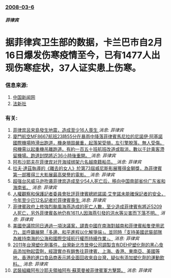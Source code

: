 ### [2008-03-6](/news/2008/03/6/index.md)

##### 菲律宾
# 据菲律宾卫生部的数据，卡兰巴市自2月16日爆发伤寒疫情至今，已有1477人出现伤寒症状，37人证实患上伤寒。




### 信息来源:

1. [中国新闻网](https://web.archive.org/web/20080929024305/http://estate.chinanews.com.cn/gj/yt/news/2008/03-06/1184273.shtml)
2. [法新社](http://afp.google.com/article/ALeqM5jtaWJm1gKeIYCcQmH1wyFKjNINSA)

### 有关:

1. [菲律宾呂宋島發生地震，造成至少16人喪生 ](/zh/news/2019/04/22/菲律宾呂宋島發生地震-造成至少16人喪生.md) _消息: 菲律宾_
2. [ 廈門航空MF8667航班23時55分在暴雨中降落菲律賓馬尼拉的尼諾伊·阿基諾國際機場時滑出跑道，機身損毀嚴重，起落架受損，左引擎脫落，無人受傷。飛機需以起重機吊離跑道。有約一百五十班航班改道或取消，數以千計乘客滯留機場。跑道封閉將近36小時後重開。 ](/zh/news/2018/08/16/廈門航空MF8667航班23時55分在暴雨中降落菲律賓馬尼拉的尼諾伊-阿基諾國際機場時滑出跑道-機身損毀嚴重-起落架受.md) _消息: 菲律宾_
3. [阿布沙耶夫在菲律宾对开海域绑架六名越南籍船员。 ](/zh/news/2016/11/12/阿布沙耶夫在菲律宾对开海域绑架六名越南籍船员.md) _消息: 菲律宾_
4. [拉夫·達茲執導的《離去的女人》於第73屆威尼斯影展獲得金獅獎，為菲律賓第一部獲得三大影展最高榮譽的電影。 ](/zh/news/2016/09/10/拉夫-達茲執導的-離去的女人-於第73屆威尼斯影展獲得金獅獎-為菲律賓第一部獲得三大影展最高榮譽的電影.md) _消息: 菲律宾_
5. [超强台风威马逊吹袭菲律宾造成至少54人死亡后，移向中国南部省份广东省和海南省。](/zh/news/2014/07/18/超强台风威马逊吹袭菲律宾造成至少54人死亡后-移向中国南部省份广东省和海南省.md) _消息: 菲律宾_
6. [ 人權觀察和保護記者委員會批評菲律賓總統諾諾·艾奎諾未能確保記者的安全，今年至少已12名記者於菲律賓喪生 ](/zh/news/2013/12/12/人權觀察和保護記者委員會批評菲律賓總統諾諾-艾奎諾未能確保記者的安全-今年至少已12名記者於菲律賓喪生.md) _消息: 菲律宾_
7. [ 菲律賓政府上修強烈颱風海燕造成的死亡人數，至少造成菲律賓有將近5209人死亡，另外菲律賓各地仍有1611人因海燕引發的洪水等災害而下落不明。](/zh/news/2013/11/20/菲律賓政府上修強烈颱風海燕造成的死亡人數-至少造成菲律賓有將近5209人死亡-另外菲律賓各地仍有1611人因海燕引發的.md) _消息: 菲律宾_
8. [ 美國參議院同日通過一項決議案，譴責中國在南海對越南和菲律賓船隻使用武力，並呼籲展開「多邊、和平進程以化解爭端」。並同時「支持美國武裝部隊為維持南海的公海和國際空域航行權而持續作業」。](/zh/news/2011/06/28/美國參議院同日通過一項決議案-譴責中國在南海對越南和菲律賓船隻使用武力-並呼籲展開-多邊-和平進程以化解爭端-並同時.md) _消息: 菲律宾_
9. [2011年台灣塑化劑事件，台灣新北市昱伸公司調製含有DEHP塑化劑的黑心食品添加物起雲劑，經證實亦有銷售往菲律賓、上海、香港、東南亞、美國等地，香港的進口食品商表示將全面回收來自台灣，疑似有添加塑化劑的運動飲料。](/zh/news/2011/05/25/2011年台灣塑化劑事件-台灣新北市昱伸公司調製含有DEHP塑化劑的黑心食品添加物起雲劑-經證實亦有銷售往菲律賓-上海.md) _消息: 菲律宾_
10. [武裝組織阿布沙耶夫領袖阿布·蘇萊曼被菲律賓軍方擊斃。](/zh/news/2007/01/16/武裝組織阿布沙耶夫領袖阿布-蘇萊曼被菲律賓軍方擊斃.md) _消息: 菲律宾_
